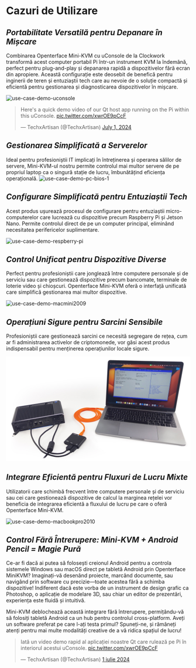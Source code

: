 # Cazuri de Utilizare
## ***Portabilitate Versatilă pentru Depanare în Mișcare***
Combinarea Openterface Mini-KVM cu uConsole de la Clockwork transformă acest computer portabil Pi într-un instrument KVM la îndemână, perfect pentru plug-and-play și depanarea rapidă a dispozitivelor fără ecran din apropiere. Această configurație este deosebit de benefică pentru inginerii de teren și entuziaștii tech care au nevoie de o soluție compactă și eficientă pentru gestionarea și diagnosticarea dispozitivelor în mișcare.

<img src="https://pbs.twimg.com/media/GRaeGqHa0AA_GMv?format=jpg&name=4096x4096" alt="use-case-demo-uconsole" width="560" height="560">

<blockquote class="twitter-tweet" data-media-max-width="560"><p lang="en" dir="ltr">Here&#39;s a quick demo video of our Qt host app running on the Pi within this uConsole. <a href="https://t.co/xwrOE9pCcF">pic.twitter.com/xwrOE9pCcF</a></p>&mdash; TechxArtisan (@TechxArtisan) <a href="https://twitter.com/TechxArtisan/status/1807824199152722019?ref_src=twsrc%5Etfw">July 1, 2024</a></blockquote> <script async src="https://platform.twitter.com/widgets.js" charset="utf-8"></script>

## ***Gestionarea Simplificată a Serverelor***
Ideal pentru profesioniștii IT implicați în întreținerea și operarea sălilor de servere, Mini-KVM-ul nostru permite controlul mai multor servere de pe propriul laptop ca o singură stație de lucru, îmbunătățind eficiența operațională.
![use-case-demo-pc-bios-1](/images/product/use-case-demo-pc-bios-1.jpg)

## ***Configurare Simplificată pentru Entuziaștii Tech***
Acest produs ușurează procesul de configurare pentru entuziaștii micro-computerelor care lucrează cu dispozitive precum Raspberry Pi și Jetson Nano. Permite controlul direct de pe un computer principal, eliminând necesitatea perifericelor suplimentare.

![use-case-demo-respberry-pi](/images/product/use-case-demo-respberry-pi.jpg)

## ***Control Unificat pentru Dispozitive Diverse***
Perfect pentru profesioniștii care jonglează între computere personale și de serviciu sau care gestionează dispozitive precum bancomate, terminale de loterie video și chioșcuri. Openterface Mini-KVM oferă o interfață unificată care simplifică gestionarea mai multor dispozitive.

![use-case-demo-macmini2009](/images/product/use-case-demo-macmini2009-3.jpg)

## ***Operațiuni Sigure pentru Sarcini Sensibile***
Profesioniștii care gestionează sarcini ce necesită segregare de rețea, cum ar fi administrarea activelor de criptomonede, vor găsi acest produs indispensabil pentru menținerea operațiunilor locale sigure.

![use-case-demo-industrial-pc](images/product/use-case-demo-industrial-pc.jpg)

## ***Integrare Eficientă pentru Fluxuri de Lucru Mixte***
Utilizatorii care schimbă frecvent între computere personale și de serviciu sau cei care gestionează dispozitive de calcul la marginea rețelei vor beneficia de integrarea eficientă a fluxului de lucru pe care o oferă Openterface Mini-KVM.

![use-case-demo-macbookpro2010](/images/product/use-case-demo-macbookpro2010.jpg)

## ***Control Fără Întrerupere: Mini-KVM + Android Pencil = Magie Pură***
Ce-ar fi dacă ai putea să folosești creionul Android pentru a controla sistemele Windows sau macOS direct pe tabletă Android prin Openterface MiniKVM? Imaginați-vă desenând proiecte, marcând documente, sau navigând prin software cu precizie—toate acestea fără a schimba dispozitive! Indiferent dacă este vorba de un instrument de design grafic ca Photoshop, o aplicație de modelare 3D, sau chiar un editor de prezentări, experiența este fluidă și intuitivă.

Mini-KVM deblochează această integrare fără întrerupere, permițându-vă să folosiți tabletă Android ca un hub pentru controlul cross-platform. Aveți un software preferat pe care l-ați testa primul? Spuneți-ne, și rămâneți atenți pentru mai multe modalități creative de a vă ridica spațiul de lucru!

<blockquote class="twitter-tweet" data-media-max-width="560"><p lang="ro" dir="ltr">Iată un video demo rapid al aplicației noastre Qt care rulează pe Pi în interiorul acestui uConsole. <a href="https://t.co/xwrOE9pCcF">pic.twitter.com/xwrOE9pCcF</a></p>&mdash; TechxArtisan (@TechxArtisan) <a href="https://twitter.com/TechxArtisan/status/1872660955768946823?ref_src=twsrc%5Etfw">1 iulie 2024</a></blockquote> <script async src="https://platform.twitter.com/widgets.js" charset="utf-8"></script>